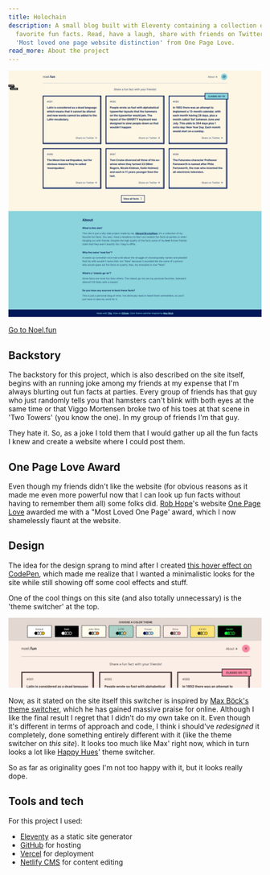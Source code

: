 ```yaml
---
title: Holochain
description: A small blog built with Eleventy containing a collection of my
  favorite fun facts. Read, have a laugh, share with friends on Twitter. Awarded
  'Most loved one page website distinction' from One Page Love.
read_more: About the project
---
```

![](/img/noel.jpg)

[Go to Noel.fun](https://noel.fun)

## Backstory

The backstory for this project, which is also described on the site itself, begins with an running joke among my friends at my expense that I'm always blurting out fun facts at parties. Every group of friends has that guy who just randomly tells you that hamsters can't blink with both eyes at the same time or that Viggo Mortensen broke two of his toes at that scene in 'Two Towers' (you know the one). In my group of friends I'm that guy. 

They hate it. So, as a joke I told them that I would gather up all the fun facts I knew and create a website where I could post them. 

## One Page Love Award

Even though my friends didn't like the website (for obvious reasons as it made me even more powerful now that I can look up fun facts without having to remember them all) some folks did. [Rob Hope](https://twitter.com/robhope)'s website [One Page Love](https://onepagelove.com/) awarded me with a "Most Loved One Page' award, which I now shamelessly flaunt at the website. 

## Design

The idea for the design sprang to mind after I created [this hover effect on CodePen](https://codepen.io/havardob/pen/gOamzGq), which made me realize that I wanted a minimalistic looks for the site while still showing off some cool effects and stuff.

One of the cool things on this site (and also totally unnecessary) is the 'theme switcher' at the top. 

![](/img/theme-switcher.jpg)

Now, as it stated on the site itself this switcher is inspired by [Max Böck's theme switcher](https://mxb.dev/blog/color-theme-switcher/), which he has gained massive praise for online. Although I like the final result I regret that I didn't do my own take on it. Even though it's different in terms of approach and code, I think i should've *redesigned* it completely, done something entirely different with it (like the theme switcher on *this site*). It looks too much like Max' right now, which in turn looks a lot like [Happy Hues](https://www.happyhues.co/)' theme switcher. 

So as far as originality goes I'm not too happy with it, but it looks really dope. 

## Tools and tech

For this project I used: 

* [Eleventy](https://www.11ty.dev/) as a static site generator 
* [GitHub](https://github.com/havardob/noel) for hosting 
* [Vercel](https://vercel.com/) for deployment
* [Netlify CMS](https://www.netlifycms.org/) for content editing